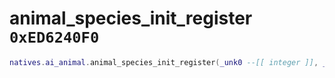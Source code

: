 # animal_species_init_register `0xED6240F0`

```lua
natives.ai_animal.animal_species_init_register(_unk0 --[[ integer ]], _unk1 --[[ integer ]])
```
